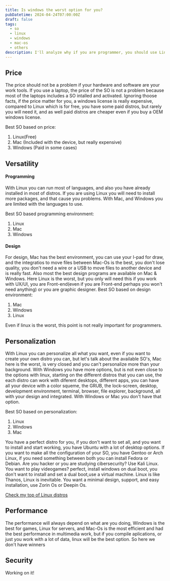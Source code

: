 ```yaml
---
title: Is windows the worst option for you?
pubDatetime: 2024-04-24T07:00:00Z
draft: false
tags:
  - so
  - linux
  - windows
  - mac-os
  - others
description: I'll analyze why if you are programmer, you should use Linux or Mac instead Windows.
---
```


## Price

The price should not be a problem if your hardware and software are your work tools. If you use a laptop, the price of the SO is not a problem because most of the laptops includes a SO intalled and activated. Ignoring thoose facts, if the price matter for you, a windows license is really expensive, compared to Linux which is for free, you have some paid distros, but rarely you will need it, and as well paid distros are cheaper even if you buy a OEM windows license.

Best SO based on price:

1. Linux(Free)
2. Mac (Included with the device, but really expensive)
3. Windows (Paid in some cases)

## Versatility

#### Programming

With Linux you can run most of languages, and also you have already installed in most of distros. If you are using Linux you will need to install more packages, and that cause you problems. With Mac, and Windows you are limited with the languages to use.

Best SO based programming environment:

1. Linux
2. Mac
3. Windows

#### Design

For design, Mac has the best environment, you can use your I-pad for draw, and the integratios to move files between Mac-Os is the best, you don't lose quality, you don't need a wire or a USB to move files to another device and is really fast. Also most the best design programs are available on Mac & Windows. Here Linux is the worst, but you only will need this if you work with UX/UI, you are Front-end(even if you are Front-end perhaps you won't need anything) or you are graphic designer.
Best SO based on design environment:

1. Mac
2. Windows
3. Linux

Even if linux is the worst, this point is not really important for programmers.

## Personalization

With Linux you can personalize all what you want, even if you want to create your own distro you can, but let's talk about the available SO's, Mac here is the worst, is very closed and you can't personalize more than your background. With Windows you have more options, but is not even close to the options with linux, starting on the different distros that you can use, the each distro can work with diferent desktops, different apps, you can have all your device with a color squeme, the GRUB, the lock-screen, desktop, development environment, terminal, browser, file explorer, background, all with your design and integrated. With Windows or Mac you don't have that option.

Best SO based on personalization:

1. Linux
2. Windows
3. Mac

You have a perfect distro for you, if you don't want to set all, and you want to install and start working, you have Ubuntu with a lot of desktop options. If you want to make all the configuration of your SO, you have Gentoo or Arch Linux, if you need something between both you can install Fedora or Debian. Are you hacker or you are studying cibersecurity? Use Kali Linux. You want to play videogames? perfect, install windows on dual boot, you don't want to install and set a dual boot,use a virtual machine. Linux is like Thanos, Linux is inevitable. You want a minimal design, support, and easy installation, use Zorin Os or Deepin Os.

[Check my top of Linux distros](/posts/find-your-linux-distro)

## Performance

The performance will always depend on what are you doing, Windows is the best for games, Linux for servers, and Mac-Os is the most efficient and had the best performance in multimedia work, but if you compile aplications, or just you work with a lot of data, linux will be the best option. So here we don't have winners

## Security

Working on it!
